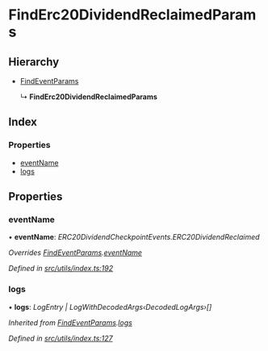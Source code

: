 # FindErc20DividendReclaimedParams

## Hierarchy

* [FindEventParams](_utils_index_.findeventparams.md)

  ↳ **FindErc20DividendReclaimedParams**

## Index

### Properties

* [eventName](_utils_index_.finderc20dividendreclaimedparams.md#eventname)
* [logs](_utils_index_.finderc20dividendreclaimedparams.md#logs)

## Properties

### eventName

• **eventName**: _ERC20DividendCheckpointEvents.ERC20DividendReclaimed_

_Overrides_ [_FindEventParams_](_utils_index_.findeventparams.md)_._[_eventName_](_utils_index_.findeventparams.md#eventname)

_Defined in_ [_src/utils/index.ts:192_](https://github.com/PolymathNetwork/polymath-sdk/blob/e8bbc1e/src/utils/index.ts#L192)

### logs

• **logs**: _LogEntry \| LogWithDecodedArgs‹DecodedLogArgs›\[\]_

_Inherited from_ [_FindEventParams_](_utils_index_.findeventparams.md)_._[_logs_](_utils_index_.findeventparams.md#logs)

_Defined in_ [_src/utils/index.ts:127_](https://github.com/PolymathNetwork/polymath-sdk/blob/e8bbc1e/src/utils/index.ts#L127)

